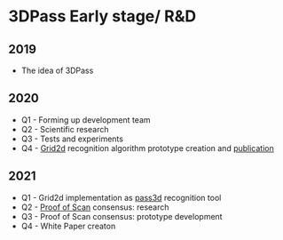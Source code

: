 # 3DPass Early stage/ R&D

## 2019

 - The idea of 3DPass

## 2020

  - Q1 - Forming up development team
  - Q2 - Scientific research
  - Q3 - Tests and experiments
  - Q4 - [Grid2d](https://3dpass.org/grid2d.html) recognition algorithm prototype creation and [publication](https://michael25651209.medium.com/how-to-calculate-a-hash-of-3d-object-1e0e3669322d)

## 2021

  - Q1 - Grid2d implementation as [pass3d](https://github.com/3Dpass/pass3d) recognition tool
  - Q2 - [Proof of Scan](https://3dpass.org/proof_of_scan.html) consensus: research
  - Q3 - Proof of Scan consensus: prototype development
  - Q4 - White Paper creaton
